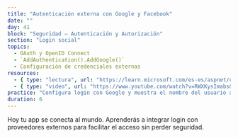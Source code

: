 ```yaml
---
title: "Autenticación externa con Google y Facebook"
date: ""
day: 41
block: "Seguridad – Autenticación y Autorización"
section: "Login social"
topics:
  - OAuth y OpenID Connect
  - `AddAuthentication().AddGoogle()`
  - Configuración de credenciales externas
resources:
  - { type: "lectura", url: "https://learn.microsoft.com/es-es/aspnet/core/security/authentication/social/google-logins" }
  - { type: "video", url: "https://www.youtube.com/watch?v=RWXKysImabs&t=3856s" }
practice: "Configura login con Google y muestra el nombre del usuario autenticado en la vista."
duration: 6
---
```


Hoy tu app se conecta al mundo. Aprenderás a integrar login con proveedores externos para facilitar el acceso sin perder seguridad.